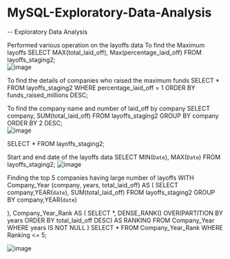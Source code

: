 # MySQL-Exploratory-Data-Analysis
-- Exploratory Data Analysis

Performed various operation on the layoffs data
To find the Maximum layoffs
  SELECT MAX(total_laid_off), Max(percentage_laid_off)
  FROM layoffs_staging2;  
  ![image](https://github.com/Kajol0810/MySQL-Exploratory-Data-Analysis/assets/59485729/76de5b50-df96-44c1-9f46-a4e2e64a7f11)

  To find the details of companies who raised the maximum funds
SELECT *
FROM layoffs_staging2
WHERE percentage_laid_off = 1
ORDER BY funds_raised_millions DESC;


To find the company name and number of laid_off by company
SELECT company, SUM(total_laid_off)
FROM layoffs_staging2
GROUP BY company
ORDER BY 2 DESC;   
![image](https://github.com/Kajol0810/MySQL-Exploratory-Data-Analysis/assets/59485729/bf4ee1c9-3e0c-4c40-9d56-47680974e678)
 

SELECT *
FROM layoffs_staging2;

Start and end date of the layoffs data
SELECT MIN(`Date`),  MAX(`Date`)
FROM layoffs_staging2; 
 ![image](https://github.com/Kajol0810/MySQL-Exploratory-Data-Analysis/assets/59485729/1a9dbd9f-6ccc-4094-90a4-5d08879775e9)

Finding the top 5 companies having large number of layoffs
WITH Company_Year (company, years, total_laid_off) AS
(
SELECT company,YEAR(`date`), SUM(total_laid_off)
FROM layoffs_staging2
GROUP BY company,YEAR(`date`)

), Company_Year_Rank AS
(
SELECT *, DENSE_RANK() OVER(PARTITION BY years ORDER BY total_laid_off DESC) AS RANKING
FROM Company_Year
WHERE years IS NOT NULL
)
SELECT *
FROM Company_Year_Rank
WHERE Ranking <= 5;

![image](https://github.com/Kajol0810/MySQL-Exploratory-Data-Analysis/assets/59485729/785e0121-bc52-4dbe-b8c8-5c62b7ddb1d9)
